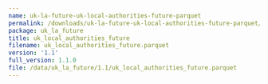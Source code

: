 ```yaml
---
name: uk-la-future-uk-local-authorities-future-parquet
permalink: /downloads/uk-la-future-uk-local-authorities-future-parquet/1_1
package: uk_la_future
title: uk_local_authorities_future
filename: uk_local_authorities_future.parquet
version: '1.1'
full_version: 1.1.0
file: /data/uk_la_future/1.1/uk_local_authorities_future.parquet
---
```

